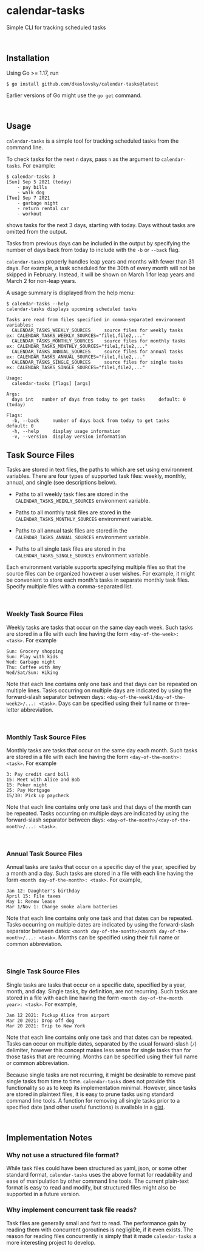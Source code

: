 # calendar-tasks
Simple CLI for tracking scheduled tasks

</br>

## Installation
Using Go >= 1.17, run
```
$ go install github.com/dkaslovsky/calendar-tasks@latest
```
Earlier versions of Go might use the `go get` command.

</br>

## Usage
`calendar-tasks` is a simple tool for tracking scheduled tasks from the command line.

To check tasks for the next `n` days, pass `n` as the argument to `calendar-tasks`.
For example:
```
$ calendar-tasks 3
[Sun] Sep 5 2021 (today)
    - pay bills
    - walk dog
[Tue] Sep 7 2021
    - garbage night
    - return rental car
    - workout
```
shows tasks for the next 3 days, starting with today.
Days without tasks are omitted from the output.

Tasks from previous days can be included in the output by specifying the number of days back from today to include with the `-b` or `--back` flag.

`calendar-tasks` properly handles leap years and months with fewer than 31 days.
For example, a task scheduled for the 30th of every month will not be skipped in February.
Instead, it will be shown on March 1 for leap years and March 2 for non-leap years.

A usage summary is displayed from the help menu:
```
$ calendar-tasks --help
calendar-tasks displays upcoming scheduled tasks

Tasks are read from files specified in comma-separated environment variables:
  CALENDAR_TASKS_WEEKLY_SOURCES		source files for weekly tasks		ex: CALENDAR_TASKS_WEEKLY_SOURCES="file1,file2,..."
  CALENDAR_TASKS_MONTHLY_SOURCES	source files for monthly tasks		ex: CALENDAR_TASKS_MONTHLY_SOURCES="file1,file2,..."
  CALENDAR_TASKS_ANNUAL_SOURCES		source files for annual tasks		ex: CALENDAR_TASKS_ANNUAL_SOURCES="file1,file2,..."
  CALENDAR_TASKS_SINGLE_SOURCES		source files for single tasks		ex: CALENDAR_TASKS_SINGLE_SOURCES="file1,file2,..."

Usage:
  calendar-tasks [flags] [args]

Args:
  days int	 number of days from today to get tasks 	default: 0 (today)

Flags:
  -b, --back	 number of days back from today to get tasks 	default: 0
  -h, --help	 display usage information
  -v, --version	 display version information
```

## Task Source Files
Tasks are stored in text files, the paths to which are set using environment variables.
There are four types of supported task files: weekly, monthly, annual, and single (see descriptions below).

- Paths to all weekly task files are stored in the `CALENDAR_TASKS_WEEKLY_SOURCES` environment variable.

- Paths to all monthly task files are stored in the `CALENDAR_TASKS_MONTHLY_SOURCES` environment variable.

- Paths to all annual task files are stored in the `CALENDAR_TASKS_ANNUAL_SOURCES` environment variable.

- Paths to all single task files are stored in the `CALENDAR_TASKS_SINGLE_SOURCES` environment variable.

Each environment variable supports specifying multiple files so that the source files can be organized however a user wishes.
For example, it might be convenient to store each month's tasks in separate monthly task files.
Specify multiple files with a comma-separated list.

</br>

### Weekly Task Source Files
Weekly tasks are tasks that occur on the same day each week. Such tasks are stored in a file with each line having the form `<day-of-the-week>: <task>`. For example
```
Sun: Grocery shopping
Sun: Play with kids
Wed: Garbage night
Thu: Coffee with Amy
Wed/Sat/Sun: Hiking
```
Note that each line contains only one task and that days can be repeated on multiple lines.
Tasks occurring on multiple days are indicated by using the forward-slash separator between days: `<day-of-the-week1/day-of-the-week2>/...: <task>`.
Days can be specified using their full name or three-letter abbreviation.

</br>

### Monthly Task Source Files
Monthly tasks are tasks that occur on the same day each month. Such tasks are stored in a file with each line having the form `<day-of-the-month>: <task>`. For example
```
3: Pay credit card bill
15: Meet with Alice and Bob
15: Poker night
25: Pay Mortgage
15/30: Pick up paycheck
```
Note that each line contains only one task and that days of the month can be repeated.
Tasks occurring on multiple days are indicated by using the forward-slash separator between days: `<day-of-the-month>/<day-of-the-month>/...: <task>`.

</br>

### Annual Task Source Files
Annual tasks are tasks that occur on a specific day of the year, specified by a month and a day.
Such tasks are stored in a file with each line having the form `<month day-of-the-month>: <task>`.
For example,
```
Jan 12: Daughter's birthday
April 15: File taxes
May 1: Renew lease
Mar 1/Nov 1: Change smoke alarm batteries
```
Note that each line contains only one task and that dates can be repeated.
Tasks occurring on multiple dates are indicated by using the forward-slash separator between dates: `<month day-of-the-month>/<month day-of-the-month>/...: <task>`.
Months can be specified using their full name or common abbreviation.

</br>

### Single Task Source Files
Single tasks are tasks that occur on a specific date, specified by a year, month, and day.
Single tasks, by definition, are not recurring.
Such tasks are stored in a file with each line having the form `<month day-of-the-month year>: <task>`.
For example,
```
Jan 12 2021: Pickup Alice from airport
Mar 20 2021: Drop off dog
Mar 20 2021: Trip to New York
```
Note that each line contains only one task and that dates can be repeated.
Tasks can occur on multiple dates, separated by the usual forward-slash (`/`) delimiter, however this concept makes less sense for single tasks than for those tasks that are recurring.
Months can be specified using their full name or common abbreviation.

Because single tasks are not recurring, it might be desirable to remove past single tasks from time to time.
`calendar-tasks` does not provide this functionality so as to keep its implementation minimal.
However, since tasks are stored in plaintext files, it is easy to prune tasks using standard command line tools.
A function for removing all single tasks prior to a specified date (and other useful functions) is available in a [gist](https://gist.github.com/dkaslovsky/d492bfb792133a46cb02c4a8c71372e3).

</br>

## Implementation Notes

### Why not use a structured file format?
While task files could have been structured as yaml, json, or some other standard format, `calendar-tasks` uses the above format for readability and ease of manipulation by other command line tools.
The current plain-text format is easy to read and modify, but structured files might also be supported in a future version.

### Why implement concurrent task file reads?
Task files are generally small and fast to read.
The performance gain by reading them with concurrent goroutines is negligible, if it even exists.
The reason for reading files concurrently is simply that it made `calendar-tasks` a more interesting project to develop.
